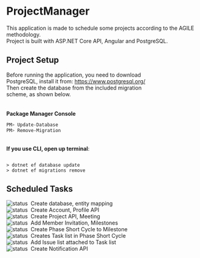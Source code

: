 # ProjectManager
This application is made to schedule some projects according to the AGILE methodology.<br>
Project is built with ASP.NET Core API, Angular and PostgreSQL.

## Project Setup
Before running the application, you need to download <br>PostgreSQL, install it from: https://www.postgresql.org/<br>
Then create the database from the included migration <br>scheme, as shown below.<br><br><br>
<b>Package Manager Console</b>
```powershell
PM> Update-Database
PM> Remove-Migration
```
<br/>
<b>If you use CLI, open up terminal</b>:

```shell

> dotnet ef database update
> dotnet ef migrations remove

```

## Scheduled Tasks
![status](https://img.shields.io/badge/unittest-passed-green.svg)&nbsp;&nbsp;Create database, entity mapping<br>
![status](https://img.shields.io/badge/unittest-passed-green.svg)&nbsp;&nbsp;Create Account, Profile API<br>
![status](https://img.shields.io/badge/unittest-running-blue.svg)&nbsp;&nbsp;Create Project API, Meeting<br>
![status](https://img.shields.io/badge/unittest-failure-red.svg)&nbsp;&nbsp;Add Member Invitation, Milestones<br>
![status](https://img.shields.io/badge/unittest-running-blue.svg)&nbsp;&nbsp;Create Phase Short Cycle to Milestone<br>
![status](https://img.shields.io/badge/unittest-passed-green.svg)&nbsp;&nbsp;Creates Task list in Phase Short Cycle<br>
![status](https://img.shields.io/badge/unittest-running-blue.svg)&nbsp;&nbsp;Add Issue list attached to Task list<br>
![status](https://img.shields.io/badge/unittest-passed-green.svg)&nbsp;&nbsp;Create Notification API<br>
